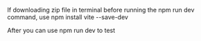 If downloading zip file in terminal before running the npm run dev command, use npm install vite --save-dev

After you can use npm run dev to test
